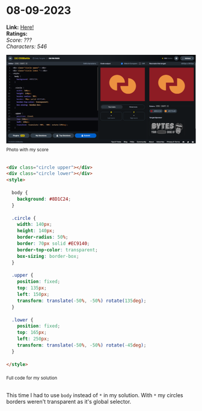 # 08-09-2023

**Link:** [Here!](https://cssbattle.dev/play/fvELCOWUKXuKyHSsnZZk)
<br>
**Ratings:**
<br>
*Score: ???*
<br>
*Characters: 546*

![08-09-2023](/daily-targets/09-2023/08-09-2023/08-09-2023-solution.png)
<sub>Photo with my score</sub>
<br>
<br>

```html
<div class="circle upper"></div>
<div class="circle lower"></div>
<style>

  body {
    background: #8D1C24;
  }

  .circle {
    width: 140px;
    height: 140px;
    border-radius: 50%;
    border: 70px solid #EC9140;
    border-top-color: transparent;
    box-sizing: border-box;
  }

  .upper {
    position: fixed;
    top: 135px;
    left: 150px;
    transform: translate(-50%, -50%) rotate(135deg);
  }
  
  .lower {
    position: fixed;
    top: 165px;
    left: 250px;
    transform: translate(-50%, -50%) rotate(-45deg);
  }

</style>
```
<sub>Full code for my solution</sub>
<br>
<br>

This time I had to use `body` instead of `*` in my solution. With `*` my circles borders weren't transparent as it's global selector.